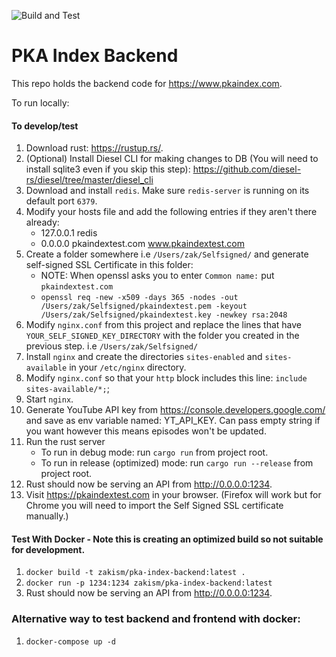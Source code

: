 ![Build and Test](https://github.com/ZakisM/pka_site_backend/workflows/Build%20and%20Test/badge.svg)

# PKA Index Backend

This repo holds the backend code for https://www.pkaindex.com.

To run locally:

#### To develop/test

1. Download rust: https://rustup.rs/.
2. (Optional) Install Diesel CLI for making changes to DB (You will need to install sqlite3 even if you skip this
   step): https://github.com/diesel-rs/diesel/tree/master/diesel_cli
3. Download and install `redis`. Make sure `redis-server` is running on its default port `6379`.
4. Modify your hosts file and add the following entries if they aren't there already:
    - 127.0.0.1 redis
    - 0.0.0.0 pkaindextest.com www.pkaindextest.com
5. Create a folder somewhere i.e `/Users/zak/Selfsigned/` and generate self-signed SSL Certificate in this
   folder:
    - NOTE: When openssl asks you to enter `Common name:` put `pkaindextest.com`
    - `openssl req -new -x509 -days 365 -nodes -out /Users/zak/Selfsigned/pkaindextest.pem -keyout /Users/zak/Selfsigned/pkaindextest.key -newkey rsa:2048`
6. Modify `nginx.conf` from this project and replace the lines that have `YOUR_SELF_SIGNED_KEY_DIRECTORY` with the
   folder you created in the previous step. i.e `/Users/zak/Selfsigned/`
7. Install `nginx` and create the directories `sites-enabled` and `sites-available` in your `/etc/nginx` directory.
8. Modify `nginx.conf` so that your `http` block includes this line: `include sites-available/*;`;
9. Start `nginx`.
10. Generate YouTube API key from https://console.developers.google.com/ and save as env variable named: YT_API_KEY. Can
    pass empty string if you want however this means episodes won't be updated.
11. Run the rust server
    - To run in debug mode: run `cargo run` from project root.
    - To run in release (optimized) mode: run `cargo run --release` from project root.
12. Rust should now be serving an API from http://0.0.0.0:1234.
13. Visit https://pkaindextest.com in your browser. (Firefox will work but for Chrome you will need to import the Self
    Signed SSL certificate manually.)

#### Test With Docker - Note this is creating an optimized build so not suitable for development.

1. `docker build -t zakism/pka-index-backend:latest .`
2. `docker run -p 1234:1234 zakism/pka-index-backend:latest`
3. Rust should now be serving an API from http://0.0.0.0:1234.

### Alternative way to test backend and frontend with docker:

1. `docker-compose up -d`

